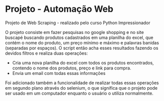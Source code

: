 # Projeto - Automação Web
Projeto de Web Scraping - realizado pelo curso Python Impressionador

O projeto consiste em fazer pesquisas no google shopping e no site buscapé buscando produtos cadastrados em uma planilha do excel, que contém o nome do produto, um preço mínimo e máximo e palavras banidas (separadas por espaços). O script então acha esses resultados fazendo os devidos filtros e realiza duas operações:

- Cria uma nova planilha do excel com todos os produtos encontrados, contendo o nome dos produtos, preço e link para compra.
- Envia um email com todas essas informações

Foi adicionado também a funcionalidade de realizar todas essas operações em segundo plano através do selenium, o que significa que o projeto pode ser usado em um computador enquanto o usuário o utiliza normalmente.

